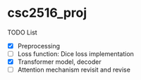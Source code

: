# csc2516_proj

TODO List

- [x] Preprocessing
- [ ] Loss function: Dice loss implementation
- [x] Transformer model, decoder
- [ ] Attention mechanism revisit and revise
